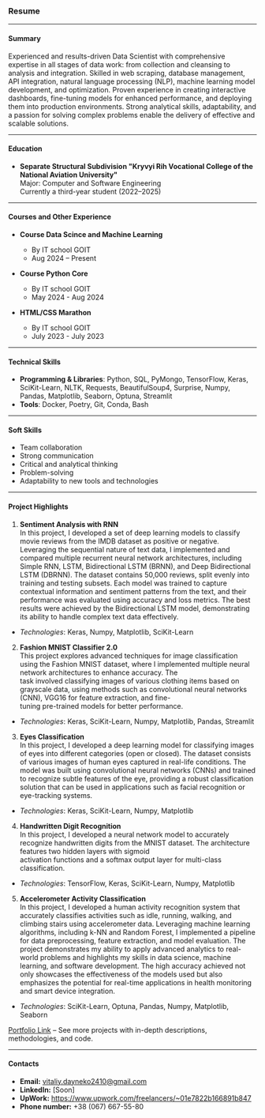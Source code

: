### **Resume**

---

#### **Summary**

Experienced and results-driven Data Scientist with comprehensive expertise in all stages of data work: from collection and cleansing to analysis and integration. Skilled in web scraping, database management, API integration, natural language processing (NLP), machine learning model development, and optimization. Proven experience in creating interactive dashboards, fine-tuning models for enhanced performance, and deploying them into production environments. Strong analytical skills, adaptability, and a passion for solving complex problems enable the delivery of effective and scalable solutions.
  
---

#### **Education**
- **Separate Structural Subdivision "Kryvyi Rih Vocational College of the National Aviation University"**  
  Major: Computer and Software Engineering  
  Currently a third-year student (2022–2025)

---

#### **Courses and Other Experience**
- **Course Data Scince and Machine Learning**
  - By IT school GOIT
  - Aug 2024 – Present
 
- **Course Python Core**
  - By IT school GOIT
  - May 2024 - Aug 2024
 
- **HTML/CSS Marathon**
  - By IT school GOIT
  - July 2023 - July 2023

---

#### **Technical Skills**
- **Programming & Libraries**: Python, SQL, PyMongo, TensorFlow, Keras, SciKit-Learn, NLTK, Requests, BeautifulSoup4, Surprise, Numpy, Pandas, Matplotlib, Seaborn, Optuna, Streamlit
- **Tools**: Docker, Poetry, Git, Conda, Bash

---

#### **Soft Skills**
- Team collaboration
- Strong communication
- Critical and analytical thinking
- Problem-solving
- Adaptability to new tools and technologies

---

#### **Project Highlights**

1. **Sentiment Analysis with RNN**  
  In this project, I developed a set of deep learning models to classify movie reviews from the IMDB dataset as positive or negative. Leveraging the sequential nature of text data, I 
  implemented and compared multiple recurrent neural network architectures, including Simple RNN, LSTM, Bidirectional LSTM (BRNN), and Deep Bidirectional LSTM (DBRNN). The dataset 
  contains 50,000 reviews, split evenly into training and testing subsets. Each model was trained to capture contextual information and sentiment patterns from the text, and their 
  performance was evaluated using accuracy and loss metrics. The best results were achieved by the Bidirectional LSTM model, demonstrating its ability to handle complex text data 
  effectively.
  - *Technologies*: Keras, Numpy, Matplotlib, SciKit-Learn

2. **Fashion MNIST Classifier 2.0**  
  This project explores advanced techniques for image classification using the Fashion MNIST dataset, where I implemented multiple neural network architectures to enhance accuracy. The   
  task involved classifying images of various clothing items based on grayscale data, using methods such as convolutional neural networks (CNN), VGG16 for feature extraction, and fine-  
  tuning pre-trained models for better performance.
  - *Technologies*: Keras, SciKit-Learn, Numpy, Matplotlib, Pandas, Streamlit

3. **Eyes Classification**  
  In this project, I developed a deep learning model for classifying images of eyes into different categories (open or closed). The dataset consists of various images of human eyes 
  captured in real-life conditions. The model was built using convolutional neural networks (CNNs) and trained to recognize subtle features of the eye, providing a robust classification 
  solution that can be used in applications such as facial recognition or eye-tracking systems.  
  - *Technologies*: Keras, SciKit-Learn, Numpy, Matplotlib

4. **Handwritten Digit Recognition**  
  In this project, I developed a neural network model to accurately recognize handwritten digits from the MNIST dataset. The architecture features two hidden layers with sigmoid   
  activation functions and a softmax output layer for multi-class classification.  
  - *Technologies*: TensorFlow, Keras, SciKit-Learn, Numpy, Matplotlib  

5. **Accelerometer Activity Classification**  
  In this project, I developed a human activity recognition system that accurately classifies activities such as idle, running, walking, and climbing stairs using accelerometer data. 
  Leveraging machine learning algorithms, including k-NN and Random Forest, I implemented a pipeline for data preprocessing, feature extraction, and model evaluation. The project 
  demonstrates my ability to apply advanced analytics to real-world problems and highlights my skills in data science, machine learning, and software development. The high accuracy 
  achieved not only showcases the effectiveness of the models used but also emphasizes the potential for real-time applications in health monitoring and smart device integration. 
  - *Technologies*: SciKit-Learn, Optuna, Pandas, Numpy, Matplotlib, Seaborn

[Portfolio Link](https://github.com/data-tamer2410/Data-Science-Portfolio) – See more projects with in-depth descriptions, methodologies, and code.

---

#### **Contacts**
- **Email:** vitaliy.dayneko2410@gmail.com
- **LinkedIn:** [Soon]
- **UpWork:** https://www.upwork.com/freelancers/~01e7822b166891b847
- **Phone number:** +38 (067) 667-55-80
